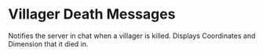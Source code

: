 # Villager Death Messages

Notifies the server in chat when a villager is killed. Displays Coordinates and Dimension that it died in.
